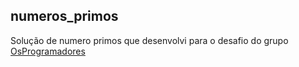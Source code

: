 ## numeros_primos

Solução de numero primos que desenvolvi para o desafio do grupo [OsProgramadores](https://osprogramadores.com/) 
